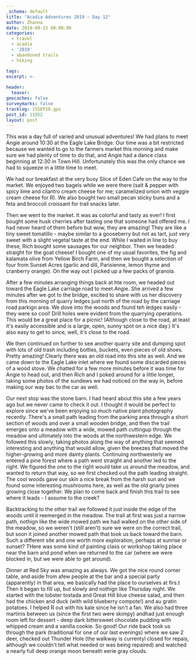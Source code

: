 ```yaml
---
_schema: default
title: "Acadia Adventures 2019 – Day 12"
author: Zhanna
date: 2019-09-15 00:00:00
categories: 
  - travel
  - acadia
  - '2019'
  - abandoned trails
  - hiking

tags:
excerpt: >-
  
header:
  teaser:
geocaches: false
surveymarks: false
tracklog: 15SEP19.gpx
post_id: 11952
layout: post  
---
```


This was a day full of varied and unusual adventures! We had plans to meet Angie around 10:30 at the Eagle Lake Bridge. Our time was a bit restricted because we wanted to go to the farmers market this morning and make sure we had plenty of time to do that, and Angie had a dance class beginning at 12:30 in Town Hill. Unfortunately this was the only chance we had to squeeze in a little time to meet.

We had our breakfast at the very busy Slice of Eden Cafe on the way to the market. We enjoyed two bagels while we were there (salt & pepper with spicy lime and cilantro cream cheese for me; caramelized onion with veggie cream cheese for R). We also bought two small pecan sticky buns and a feta and broccoli croissant for trail snacks later.

Then we went to the market. It was as colorful and tasty as ever! I first bought some husk cherries after tasting one that someone had offered me. I had never heard of them before but wow, they are amazing! They are like a tiny sweet tomatillo - maybe similar to a gooseberry but not as tart, just very sweet with a slight vegetal taste at the end. While I waited in line to buy these, Rich bought some sausages for our neighbor. Then we headed straight for the goat cheese! I bought one of my usual favorites, the fig and kalamata olive from Yellow Birch Farm, and then we bought a selection of four from Sunset Acres (garlic and dill, Parisienne, lemon thyme and cranberry orange). On the way out I picked up a few packs of granola.

After a few minutes arranging things back at hte room, we headed out toward the Eagle Lake carriage road to meet Angie. She arrived a few minutes after we got to the bridge, excited to share with us her discovery from this morning of quarry ledges just north of the road by the carriage road parkign area. We dove into the woods and found teh ledges easily - they were so cool! Drill holes were evident from the quarrying operations. This would be a great place for a picnic! (Although close to the road, at least it's easily accessible and is a large, open, sunny spot on a nice day.) It's also easy to get to since, well, it's close to the road. 

We then continued on further to see another quarry site and dumping spot with lots of old trash including bottles, buckets, even pieces of old shoes. Pretty amazing! Clearly there was an old road into this site as well. And we came down to the Eagle Lake inlet where we found some discarded pieces of a wood stove. We chatted for a few more minutes before it was time for Angie to head out, and then Rich and I poked around for a little longer, taking some photos of the sundews we had noticed on the way in, before making our way bac to the car as well.

Our next stop was the stone barn. I had heard about this site a few years ago but we never came to check it out. I thought it would be perfect to explore since we've been enjoying so much native plant photography recently. There's a small path leading from the parking area through a short section of woods and over a small wooden bridge, and then the trail emerges onto a meadow with a wide, mowed path cuttingup through the meadow and ultimately into the woods at the northwestern edge.  We followed this slowly, taking photos along the way of anything that seemed interesting and anything that would allow, given the breezes that moved the higher-growing and more dainty plants. Continuing northwesterly we entered a pine forest where a path went straight and another led to the right. We figured the one to the right would take us around the meadow, and wanted to return that way, so we first checked out the path leading straight. The cool woods gave our skin a nice break from the harsh sun and we found some interesting mushrooms here, as well as the old gnarly pines growing close together. We plan to come back and finish this trail to see where it leads - I assume to the creek? 

Backtracking to the other trail we followed it just inside the edge of the woods until it reemerged in the meadow. The trail at first was just a narrow path, nothign like the wide mowed path we had walked on the other side of the meadow, so we weren't (still aren't) sure we were on the correct trail, but soon it joined another mowed path that took us back toward the barn. Such a different site and one worth more exploration, perhaps at sunrise or sunset? THere was some kind of painting class or workshop taking place near the barn and pond when we returned to the car (where we were blocked in, but we were able to get around). 

Dinner at Red Sky was amazing as always. We got the nice round corner table, and aside from afew people at the bar and a special party (apparently) in that area, we basically had the place to ourselves at firs.t Then it began to fill up, but slowly and nothign like Thursday night. We started with the lobster tostada and Great Hill blue cheese salad, and then had the chicken and duck (with wild blueberry compote!) and au gratin potatoes. I helped R out with his kale since he isn't a fan. We also had three martinis between us (since the first two were skimpy) andhad just enough room left for dessert - deep dark bittersweet chocolate pudding with whipped cream and a vanilla cookie. So good! Our ride back took us through the park (traditional for one of our last evenings) where we saw 2 deer, checked out Thunder Hole (the walkway is currentyl closed for repais, although we couldn't tell what needed or was being repaired) and watched a nearly full deep orange moon beneath eerie gray clouds.